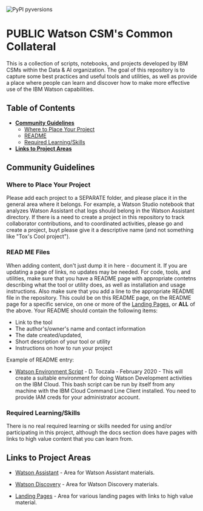 ![PyPI pyversions](https://img.shields.io/badge/python-3.5%20%7C%203.6%20%7C%203.7-blue)

# PUBLIC Watson CSM's Common Collateral

This is a collection of scripts, notebooks, and projects developed by IBM CSMs within the Data & AI organization. The goal of this repository is to capture some best practices and useful tools and utilities, as well as provide a place where people can learn and discover how to make more effective use of the IBM Watson capabilities.

## Table of Contents

- **[Community Guidelines](#community-guidelines)**
  - [Where to Place Your Project](#where-to-place-your-project)
  - [README](#read-me-files)
  - [Required Learning/Skills](#required-learningskills)
- **[Links to Project Areas](#links-to-project-areas)**

## Community Guidelines

### Where to Place Your Project

Please add each project to a SEPARATE folder, and please place it in the general area where it belongs. For example, a Watson Studio notebook that analyzes Watson Assistant chat logs should belong in the Watson Assistant directory.
If there is a need to create a project in this repository to track collaborator contributions, and to coordinated activities, please go and create a project, buyt please give it a descriptive name (and not something like "Tox's Cool project").

### READ ME Files

When adding content, don't just dump it in here - document it.  If you are updating a page of links, no updates may be needed.  For code, tools, and utilities, make sure that you have a README page with appropriate contetns describing what the tool or utility does, as well as installation and usage instructions.  Also make sure that you add a line to the appropriate README file in the repository.  This could be on this README page, on the README page for a specific service, on one or more of the [Landing Pages](https://public-data-and-ai-csm.github.io/Public-DataAI-Assets/), or **ALL** of the above.
Your README should contain the following items:
- Link to the tool
- The author's/owner's name and contact information
- The date created/updated,
- Short description of your tool or utility
- Instructions on how to run your project

Example of README entry:
- [Watson Environment Script]() - D. Toczala - February 2020 - This will create a suitable environment for doing Watson Development activities on the IBM Cloud.  This bash script can be run by itself from any machine with the IBM Cloud Command Line Client installed.  You need to provide IAM creds for your administrator account.

### Required Learning/Skills

There is no real required learning or skills needed for using and/or participating in this project, although the docs section does have pages with links to high value content that you can learn from.

## Links to Project Areas

- [Watson Assistant](https://github.com/public-data-and-ai-csm/Public-DataAI-Assets/tree/master/WatsonAssistant) - Area for Watson Assistant materials.
- [Watson Discovery](https://github.com/public-data-and-ai-csm/Public-DataAI-Assets/tree/master/WatsonDiscovery) - Area for Watson Discovery materials.

- [Landing Pages](https://public-data-and-ai-csm.github.io/Public-DataAI-Assets/) - Area for various landing pages with links to high value material.
